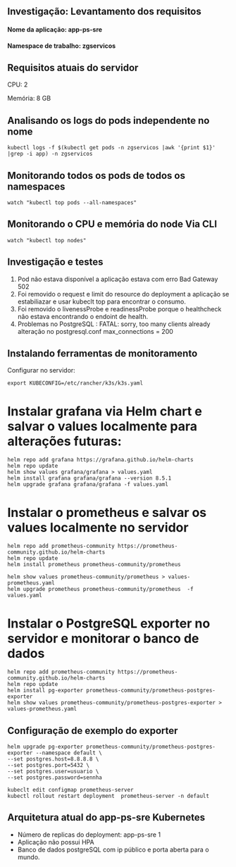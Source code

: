 ## Investigação: Levantamento dos requisitos

#### Nome da aplicação: app-ps-sre
#### Namespace de trabalho: zgservicos

## Requisitos atuais do servidor

CPU:  2

Memória:  8 GB

## Analisando os logs do pods independente no nome

```
kubectl logs -f $(kubectl get pods -n zgservicos |awk '{print $1}' |grep -i app) -n zgservicos
```

## Monitorando todos os pods de todos os namespaces

```
watch "kubectl top pods --all-namespaces"

```

## Monitorando o CPU e memória do node Via CLI

```
watch "kubectl top nodes"

```



## Investigação e testes

1. Pod não estava disponível a aplicação estava com erro Bad Gateway 502
2. Foi removido o request e limit do resource do deployment a aplicação se estabiliazar e usar kubeclt top para encontrar o consumo.
3. Foi removido o livenessProbe e readinessProbe porque o healthcheck não estava encontrando o endoint de health.
4. Problemas no PostgreSQL : FATAL: sorry, too many clients already alteração no postgresql.conf max_connections = 200

## Instalando ferramentas de monitoramento
Configurar no servidor:

```
export KUBECONFIG=/etc/rancher/k3s/k3s.yaml
```

# Instalar grafana via Helm chart e salvar o values localmente para alterações futuras:

```
helm repo add grafana https://grafana.github.io/helm-charts
helm repo update
helm show values grafana/grafana > values.yaml
helm install grafana grafana/grafana --version 8.5.1
helm upgrade grafana grafana/grafana -f values.yaml

```


# Instalar o prometheus e salvar os values localmente no servidor

```
helm repo add prometheus-community https://prometheus-community.github.io/helm-charts
helm repo update
helm install prometheus prometheus-community/prometheus

helm show values prometheus-community/prometheus > values-prometheus.yaml
helm upgrade prometheus prometheus-community/prometheus  -f values.yaml

```

# Instalar o PostgreSQL exporter no servidor e monitorar o banco de dados

```
helm repo add prometheus-community https://prometheus-community.github.io/helm-charts
helm repo update
helm install pg-exporter prometheus-community/prometheus-postgres-exporter
helm show values prometheus-community/prometheus-postgres-exporter > values-prometheus.yaml
```
## Configuração de exemplo do exporter

```
helm upgrade pg-exporter prometheus-community/prometheus-postgres-exporter --namespace default \
--set postgres.host=8.8.8.8 \
--set postgres.port=5432 \
--set postgres.user=usuario \
--set postgres.password=sennha

kubeclt edit configmap prometheus-server
kubectl rollout restart deployment  prometheus-server -n default
```


## Arquitetura atual do app-ps-sre Kubernetes

* Número de replicas do deployment:  app-ps-sre 1
* Aplicação não possui HPA
* Banco de dados postgreSQL com ip público e porta aberta para o mundo.


